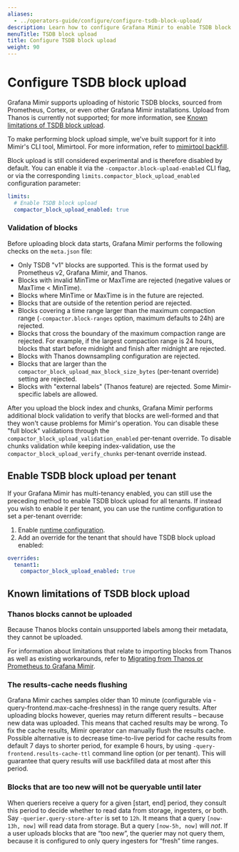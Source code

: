 ```yaml
---
aliases:
  - ../operators-guide/configure/configure-tsdb-block-upload/
description: Learn how to configure Grafana Mimir to enable TSDB block upload
menuTitle: TSDB block upload
title: Configure TSDB block upload
weight: 90
---
```


# Configure TSDB block upload

Grafana Mimir supports uploading of historic TSDB blocks, sourced from Prometheus, Cortex, or even other
Grafana Mimir installations. Upload from Thanos is currently not supported; for more information, see [Known limitations of TSDB block upload](#known-limitations-of-tsdb-block-upload).

To make performing block upload simple, we've built support for it into Mimir's CLI tool, Mimirtool. For more information, refer to [mimirtool backfill](/docs/mimir/<MIMIR_VERSION>/manage/tools/mimirtool/#backfill).

Block upload is still considered experimental and is therefore disabled by default. You can enable it via the `-compactor.block-upload-enabled`
CLI flag, or via the corresponding `limits.compactor_block_upload_enabled` configuration parameter:

```yaml
limits:
  # Enable TSDB block upload
  compactor_block_upload_enabled: true
```

### Validation of blocks

Before uploading block data starts, Grafana Mimir performs the following checks on the `meta.json` file:

- Only TSDB "v1" blocks are supported. This is the format used by Prometheus v2, Grafana Mimir, and Thanos.
- Blocks with invalid MinTime or MaxTime are rejected (negative values or MaxTime < MinTime).
- Blocks where MinTime or MaxTime is in the future are rejected.
- Blocks that are outside of the retention period are rejected.
- Blocks covering a time range larger than the maximum compaction range (`-compactor.block-ranges` option, maximum defaults to 24h) are rejected.
- Blocks that cross the boundary of the maximum compaction range are rejected. For example, if the largest compaction range is 24 hours, blocks that start before midnight and finish after midnight are rejected.
- Blocks with Thanos downsampling configuration are rejected.
- Blocks that are larger than the `compactor_block_upload_max_block_size_bytes` (per-tenant override) setting are rejected.
- Blocks with "external labels" (Thanos feature) are rejected. Some Mimir-specific labels are allowed.

After you upload the block index and chunks, Grafana Mimir performs additional block validation to verify that blocks are well-formed and that they won't cause problems for Mimir's operation.
You can disable these "full block" validations through the `compactor_block_upload_validation_enabled` per-tenant override.
To disable chunks validation while keeping index-validation, use the `compactor_block_upload_verify_chunks` per-tenant override instead.

## Enable TSDB block upload per tenant

If your Grafana Mimir has multi-tenancy enabled, you can still use the preceding method to enable
TSDB block upload for all tenants. If instead you wish to enable it per tenant, you can use the
runtime configuration to set a per-tenant override:

1. Enable [runtime configuration](../about-runtime-configuration/).
1. Add an override for the tenant that should have TSDB block upload enabled:

```yaml
overrides:
  tenant1:
    compactor_block_upload_enabled: true
```

## Known limitations of TSDB block upload

### Thanos blocks cannot be uploaded

Because Thanos blocks contain unsupported labels among their metadata, they cannot be uploaded.

For information about limitations that relate to importing blocks from Thanos as well as existing workarounds, refer to
[Migrating from Thanos or Prometheus to Grafana Mimir](/docs/mimir/<MIMIR_VERSION>/set-up/migrate/migrate-from-thanos-or-prometheus/).

### The results-cache needs flushing

Grafana Mimir caches samples older than 10 minute (configurable via -query-frontend.max-cache-freshness) in the range query results.
After uploading blocks however, queries may return different results – because new data was uploaded.
This means that cached results may be wrong.
To fix the cache results, Mimir operator can manually flush the results cache.
Possible alternative is to decrease time-to-live period for cache results from default 7 days to shorter period, for example 6 hours, by using `-query-frontend.results-cache-ttl` command line option (or per tenant).
This will guarantee that query results will use backfilled data at most after this period.

### Blocks that are too new will not be queryable until later

When queriers receive a query for a given [start, end] period, they consult this period to decide whether to read
data from storage, ingesters, or both. Say `-querier.query-store-after` is set to `12h`. It means that a query
`[now-13h, now]` will read data from storage. But a query `[now-5h, now]` will _not_. If a user uploads blocks that are
“too new”, the querier may not query them, because it is configured to only query ingesters for “fresh” time ranges.
